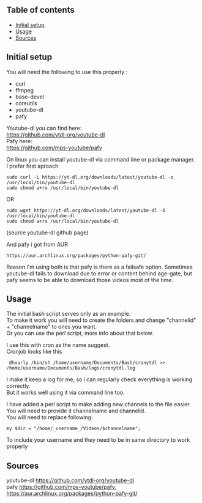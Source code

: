 ## Table of contents
* [Initial setup](#initial-setup)
* [Usage](#usage)
* [Sources](#sources)


## Initial setup

You will need the following to use this properly :
* curl
* ffmpeg
* base-devel
* coreutils
* youtube-dl
* pafy

Youtube-dl you can find here:   
https://github.com/ytdl-org/youtube-dl   
Pafy here:   
https://github.com/mps-youtube/pafy   

On linux you can install youtube-dl via command line or package manager.   
I prefer first aproach
```
sudo curl -L https://yt-dl.org/downloads/latest/youtube-dl -o /usr/local/bin/youtube-dl
sudo chmod a+rx /usr/local/bin/youtube-dl
```
OR
```
sudo wget https://yt-dl.org/downloads/latest/youtube-dl -O /usr/local/bin/youtube-dl
sudo chmod a+rx /usr/local/bin/youtube-dl
```
(source youtube-dl github page)

And pafy i got from AUR
```
https://aur.archlinux.org/packages/python-pafy-git/
```

Reason i'm using both is that pafy is there as a failsafe option. Sometimes youtube-dl fails to download due to error or content behind age-gate, but pafy seems to be able to download those videos most of the time.

## Usage

The initial bash script serves only as an example.   
To make it work you will need to create the folders and change "channelid" + "channelname" to ones you want.   
Or you can use the perl script, more info about that below.   
    
I use this with cron as the name suggest.   
Cronjob looks like this 
```
 @hourly /bin/sh /home/username/Documents/Bash/cronytdl >> /home/username/Documents/Bash/logs/cronytdl.log
```
I make it keep a log for me, so i can regularly check everything is working correctly.   
But it works well using it via command line too.
    
I have added a perl script to make adding new channels to the file easier.   
You will need to provide it channelname and channelid.   
You will need to replace following:
```
my $dir = "/home/_username_/Videos/$channelname";
```
To include your username and they need to be in same directory to work properly

## Sources

youtube-dl https://github.com/ytdl-org/youtube-dl    
pafy https://github.com/mps-youtube/pafy, https://aur.archlinux.org/packages/python-pafy-git/

